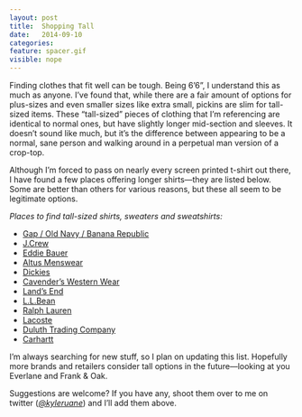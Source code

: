 ```yaml
---
layout: post
title:  Shopping Tall
date:   2014-09-10
categories:
feature: spacer.gif
visible: nope
---
```

Finding clothes that fit well can be tough. Being 6’6”, I understand this as much as anyone. I’ve found that, while there are a fair amount of options for plus-sizes and even smaller sizes like extra small, pickins are slim for tall-sized items. These “tall-sized” pieces of clothing that I’m referencing are identical to normal ones, but have slightly longer mid-section and sleeves. It doesn’t sound like much, but it’s the difference between appearing to be a normal, sane person and walking around in a perpetual man version of a crop-top.

Although I’m forced to pass on nearly every screen printed t-shirt out there, I have found a few places offering longer shirts—they are listed below. Some are better than others for various reasons, but these all seem to be legitimate options.


_Places to find tall-sized shirts, sweaters and sweatshirts:_

+ [Gap / Old Navy / Banana Republic](http://www.gap.com/browse/category.do?cid=90058)
+ [J.Crew](https://www.jcrew.com/mens_special_sizes/tall.jsp?iNextCategory=-1)
+ [Eddie Bauer](http://www.eddiebauer.com/browse/tall/men/_/N-1z13yphZ26y3?tab=men)
+ [Altus Menswear](http://www.altusmenswear.com/)
+ [Dickies](http://www.dickies.com/mens-clothing/mens-big-tall/mens-big-tall-shirts.jsp)
+ [Cavender’s Western Wear](http://www.cavenders.com/western/men/mens-shirts-apparel/big-tall-shirts)
+ [Land’s End](http://www.landsend.com/shop/mens-tall/-/N-fz6Zfoi)
+ [L.L.Bean](http://www.llbean.com/llb/shop/813?page=mens-tall-sizes&nav=gnro-hp)
+ [Ralph Lauren](http://www.ralphlauren.com/family/index.jsp?categoryId=1996888)
+ [Lacoste](http://shop.lacoste.com/Big-Tall-Men/b/3087667011)
+ [Duluth Trading Company](http://www.duluthtrading.com/store/mens/mens-shirts/mens-work-shirts.aspx?processor=content&filter=2553)
+ [Carhartt](http://www.carhartt.com/webapp/wcs/stores/servlet/CarharttSearchCmd?storeId=10051&catalogId=10101&langId=-1&recordPerPage=24&N=0&Nu=RollupKey&Ns=&Ntt=24813&Ntk=CatgroupId&Ntx=mode+matchall&Nao=0&Nty=1&prevPagename=)


I’m always searching for new stuff, so I plan on updating this list. Hopefully more brands and retailers consider tall options in the future—looking at you Everlane and Frank & Oak.

Suggestions are welcome? If you have any, shoot them over to me on twitter (_[@kyleruane](https://twitter.com/kyleruane)_) and I’ll add them above.
